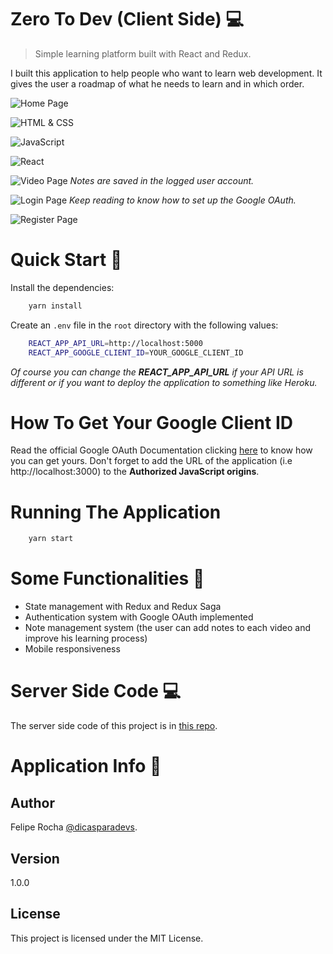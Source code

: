 # Zero To Dev (Client Side) 💻

> Simple learning platform built with React and Redux.

I built this application to help people who want to learn web development. It gives the user a roadmap of what he needs to learn and in which order.

![Home Page](https://imgur.com/7i4u3Xw.png)

![HTML & CSS](https://imgur.com/crkvbDy.png)

![JavaScript](https://imgur.com/TRM1XK9.png)

![React](https://imgur.com/bkhTHp0.png)

![Video Page](https://imgur.com/iUHt61B.png)
_Notes are saved in the logged user account._

![Login Page](https://imgur.com/2sw14Ph.png)
_Keep reading to know how to set up the Google OAuth._

![Register Page](https://imgur.com/F5GODCU.png)

# Quick Start 🚀

Install the dependencies:

```bash
    yarn install
```

Create an `.env` file in the `root` directory with the following values:

```bash
    REACT_APP_API_URL=http://localhost:5000
    REACT_APP_GOOGLE_CLIENT_ID=YOUR_GOOGLE_CLIENT_ID
```

_Of course you can change the **REACT_APP_API_URL** if your API URL is different or if you want to deploy the application to something like Heroku._

# How To Get Your Google Client ID

Read the official Google OAuth Documentation clicking [here](https://developers.google.com/identity/one-tap/web/guides/get-google-api-clientid 'Google OAuth Documentation') to know how you can get yours. Don't forget to add the URL of the application (i.e http://localhost:3000) to the **Authorized JavaScript origins**.

# Running The Application

```bash
    yarn start
```

# Some Functionalities 📁

-   State management with Redux and Redux Saga
-   Authentication system with Google OAuth implemented
-   Note management system (the user can add notes to each video and improve his learning process)
-   Mobile responsiveness

# Server Side Code 💻

The server side code of this project is in [this repo](https://github.com/felipemotarocha/zero-to-dev-server 'Zero To Dev Server Side Repo').

# Application Info 📝

## Author

Felipe Rocha [@dicasparadevs](https://instagram.com/dicasparadevs 'dicasparadevs Instagram').

## Version

1.0.0

## License

This project is licensed under the MIT License.
